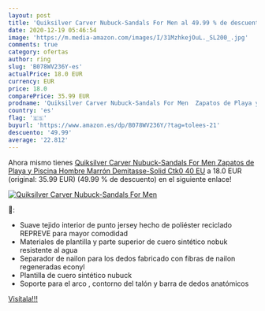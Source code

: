 ```yaml
---
layout: post
title: 'Quiksilver Carver Nubuck-Sandals For Men al 49.99 % de descuento'
date: 2020-12-19 05:46:54
image: 'https://m.media-amazon.com/images/I/31MzhkejOuL._SL200_.jpg'
comments: true
category: ofertas
author: ring
slug: 'B078WV236Y-es'
actualPrice: 18.0 EUR
currency: EUR
price: 18.0
comparePrice: 35.99 EUR
prodname: 'Quiksilver Carver Nubuck-Sandals For Men  Zapatos de Playa y Piscina Hombre  Marrón  Demitasse-Solid Ctk0   40 EU'
country: 'es'
flag: '🇪🇸'
buyurl: 'https://www.amazon.es/dp/B078WV236Y/?tag=tolees-21'
descuento: '49.99'
average: '22.812'
---
```


Ahora mismo tienes [Quiksilver Carver Nubuck-Sandals For Men  Zapatos de Playa y Piscina Hombre  Marrón  Demitasse-Solid Ctk0   40 EU](https://www.amazon.es/dp/B078WV236Y/?tag=tolees-21) a 18.0 EUR (original: 35.99 EUR) (49.99 %  de descuento) en el siguiente enlace!

[![Quiksilver Carver Nubuck-Sandals For Men](https://m.media-amazon.com/images/I/31MzhkejOuL._SL200_.jpg)](https://www.amazon.es/dp/B078WV236Y/?tag=tolees-21)

🔎:

- Suave tejido interior de punto jersey hecho de poliéster reciclado REPREVE para mayor comodidad
- Materiales de plantilla y parte superior de cuero sintético nobuk resistente al agua
- Separador de nailon para los dedos fabricado con fibras de nailon regeneradas econyl
- Plantilla de cuero sintético nubuck
- Soporte para el arco , contorno del talón y barra de dedos anatómicos

[Visítala!!!](https://www.amazon.es/dp/B078WV236Y/?tag=tolees-21)
